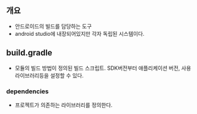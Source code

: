 ## 개요

-   안드로이드의 빌드를 담당하는 도구
-   android studio에 내장되어있지만 각자 독립된 시스템이다.

## build.gradle

-   모듈의 빌드 방법이 정의된 빌드 스크립트. SDK버전부터 애플리케이션 버전, 사용 라이브러리등을 설정할 수 있다.

### dependencies

-   프로젝트가 의존하는 라이브러리를 정의한다.
